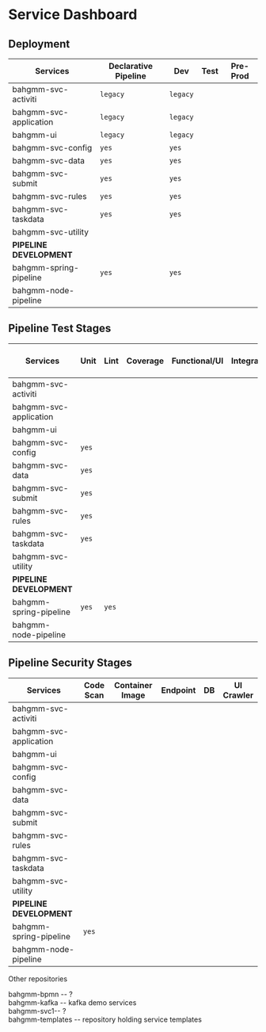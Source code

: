 # Service Dashboard

## Deployment

| Services                 | Declarative Pipeline | Dev      | Test     | Pre-Prod |
| ------------------------ | -------------------- | -------- | -------- | -------- |
| bahgmm-svc-activiti      | `legacy`             | `legacy` ||
| bahgmm-svc-application   | `legacy`             | `legacy` ||
| bahgmm-ui                | `legacy`             | `legacy` ||
| bahgmm-svc-config        | `yes`                | `yes`    ||
| bahgmm-svc-data          | `yes`                | `yes`    ||
| bahgmm-svc-submit        | `yes`                | `yes`    ||
| bahgmm-svc-rules         | `yes`                | `yes`    ||
| bahgmm-svc-taskdata      | `yes`                | `yes`    ||
| bahgmm-svc-utility       |                      |          ||
| **PIPELINE DEVELOPMENT** ||||
| bahgmm-spring-pipeline   | `yes`                | `yes`    ||
| bahgmm-node-pipeline     |                      |          ||

## Pipeline Test Stages

| Services                 | Unit | Lint | Coverage | Functional/UI | Integration | End-to-End | 508 |
| ------------------------ | ---- | -------- | -------- | -------- | -------- | -- | -- |
| bahgmm-svc-activiti      |      || ||
| bahgmm-svc-application   |             |  ||
| bahgmm-ui                |              |  ||
| bahgmm-svc-config        | `yes`|               ||
| bahgmm-svc-data          | `yes`|               ||
| bahgmm-svc-submit        | `yes`|               ||
| bahgmm-svc-rules         | `yes`|      ||
| bahgmm-svc-taskdata      | `yes`|          |         ||
| bahgmm-svc-utility       |                  |               ||
| **PIPELINE DEVELOPMENT** |                  |               ||
| bahgmm-spring-pipeline   | `yes`| `yes`              ||
| bahgmm-node-pipeline     |                  |               ||

## Pipeline Security Stages

| Services                 | Code Scan | Container Image | Endpoint | DB | UI Crawler|
| ------------------------ | -------------- | -------- | -------- | -------- |---- |
| bahgmm-svc-activiti      |              |  |||
| bahgmm-svc-application   |              |  |||
| bahgmm-ui                |             |  |||
| bahgmm-svc-config        |                  |               ||
| bahgmm-svc-data          |                  |               ||
| bahgmm-svc-submit        |                  |               ||
| bahgmm-svc-rules         |             |               ||
| bahgmm-svc-taskdata      |                  |               ||
| bahgmm-svc-utility       |                  |               ||
| **PIPELINE DEVELOPMENT** |                  |               ||
| bahgmm-spring-pipeline   | `yes`            |               ||
| bahgmm-node-pipeline     |                  |               ||

Other repositories

bahgmm-bpmn -- ?  
bahgmm-kafka -- kafka demo services  
bahgmm-svc1-- ?   
bahgmm-templates -- repository holding service templates  
